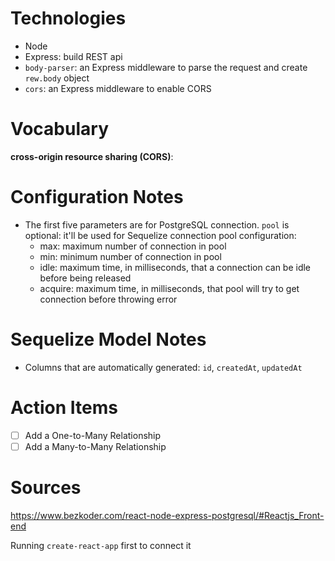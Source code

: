 # Technologies
* Node
* Express: build REST api
* `body-parser`: an Express middleware to parse the request and create `rew.body` object
* `cors`: an Express middleware to enable CORS

# Vocabulary
**cross-origin resource sharing (CORS)**: 

# Configuration Notes
* The first five parameters are for PostgreSQL connection. `pool` is optional: it'll be used for Sequelize connection pool configuration:
    * max: maximum number of connection in pool
    * min: minimum number of connection in pool
    * idle: maximum time, in milliseconds, that a connection can be idle before being released
    * acquire: maximum time, in milliseconds, that pool will try to get connection before throwing error

# Sequelize Model Notes
* Columns that are automatically generated: `id`, `createdAt`, `updatedAt` 

# Action Items
- [ ] Add a One-to-Many Relationship
- [ ] Add a Many-to-Many Relationship

# Sources
https://www.bezkoder.com/react-node-express-postgresql/#Reactjs_Front-end

Running `create-react-app` first to connect it
